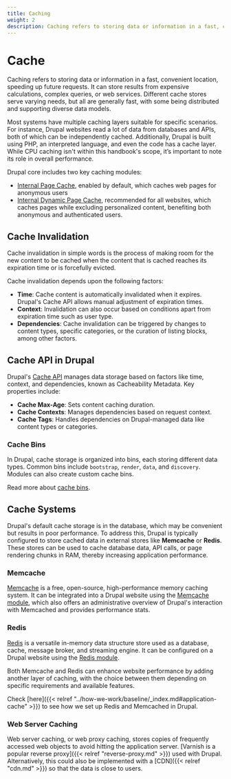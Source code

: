 ```yaml
---
title: Caching
weight: 2
description: Caching refers to storing data or information in a fast, convenient location, speeding up future requests. It can store results from expensive calculations, complex queries, or web services. Different cache stores serve varying needs, but all are generally fast, with some being distributed and supporting diverse data models.
---
```


# Cache

Caching refers to storing data or information in a fast, convenient location, speeding up future requests. It can store results from expensive calculations, complex queries, or web services. Different cache stores serve varying needs, but all are generally fast, with some being distributed and supporting diverse data models.

Most systems have multiple caching layers suitable for specific scenarios. For instance, Drupal websites read a lot of data from databases and APIs, both of which can be independently cached. Additionally, Drupal is built using PHP, an interpreted language, and even the code has a cache layer. While CPU caching isn't within this handbook's scope, it’s important to note its role in overall performance.

Drupal core includes two key caching modules:

- [Internal Page Cache](https://www.drupal.org/docs/administering-a-drupal-site/internal-page-cache), enabled by default, which caches web pages for anonymous users
- [Internal Dynamic Page Cache](https://www.drupal.org/docs/8/core/modules/dynamic-page-cache/overview), recommended for all websites, which caches pages while excluding personalized content, benefiting both anonymous and authenticated users.

## Cache Invalidation

Cache invalidation in simple words is the process of making room for the new content to be cached when the content that is cached reaches its expiration time or is forcefully evicted.

Cache invalidation depends upon the following factors:

- **Time**: Cache content is automatically invalidated when it expires. Drupal's Cache API allows manual adjustment of expiration times.
- **Context**: Invalidation can also occur based on conditions apart from expiration time such as user type.
- **Dependencies**: Cache invalidation can be triggered by changes to content types, specific categories, or the curation of listing blocks, among other factors.

## Cache API in Drupal

Drupal's [Cache API](https://api.drupal.org/api/drupal/core%21core.api.php/group/cache/) manages data storage based on factors like time, context, and dependencies, known as Cacheability Metadata. Key properties include:

- **Cache Max-Age**: Sets content caching duration.
- **Cache Contexts**: Manages dependencies based on request context.
- **Cache Tags**: Handles dependencies on Drupal-managed data like content types or categories.

### Cache Bins

In Drupal, cache storage is organized into bins, each storing different data types. Common bins include `bootstrap`, `render`, `data`, and `discovery`. Modules can also create custom cache bins.

Read more about [cache bins](https://api.drupal.org/api/drupal/core%21core.api.php/group/cache/11.x#:~:text=via%20%24cache%2D%3Edata.-,Cache%20bins,-Cache%20storage%20is).

## Cache Systems

Drupal's default cache storage is in the database, which may be convenient but results in poor performance. To address this, Drupal is typically configured to store cached data in external stores like **Memcache** or **Redis**. These stores can be used to cache database data, API calls, or page rendering chunks in RAM, thereby increasing application performance.

### Memcache

[Memcache](https://memcached.org/) is a free, open-source, high-performance memory caching system. It can be integrated into a Drupal website using the [Memcache module](https://www.drupal.org/project/memcache), which also offers an administrative overview of Drupal's interaction with Memcached and provides performance stats.

### Redis

[Redis](https://redis.io/docs/about/) is a versatile in-memory data structure store used as a database, cache, message broker, and streaming engine. It can be configured on a Drupal website using the [Redis module](https://www.drupal.org/project/redis).

Both Memcache and Redis can enhance website performance by adding another layer of caching, with the choice between them depending on specific requirements and available features.

Check [here]({{< relref "../how-we-work/baseline/_index.md#application-cache" >}}) to see how we set up Redis and Memcached in Drupal.

### Web Server Caching

Web server caching, or web proxy caching, stores copies of frequently accessed web objects to avoid hitting the application server. [Varnish is a popular reverse proxy]({{< relref "reverse-proxy.md" >}}) used with Drupal. Alternatively, this could also be implemented with a [CDN]({{< relref "cdn.md" >}}) so that the data is close to users.

